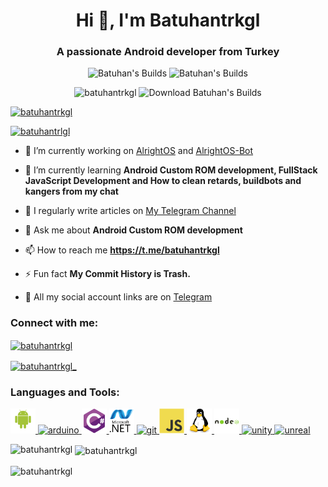 <h1 align="center">Hi 👋, I'm Batuhantrkgl</h1>

<h3 align="center">A passionate Android developer from Turkey</h3>

  
<p align="center"> <img src="https://sourceforge.net/cdn/syndication/badge_img/3548987/oss-users-love-us-black?&r=https://sourceforge.net/p/batuhan-s-builds/admin/files-sf/badges" width="150" height="150" alt="Batuhan's Builds" \> <img src="https://sourceforge.net/cdn/syndication/badge_img/3548987/oss-rising-star-black?achievement=oss-rising-star&r=https://sourceforge.net/p/batuhan-s-builds/admin/files-sf/badges" width="150" height="150" alt="Batuhan's Builds" \> </p>

<p align="center"> <img src="https://komarev.com/ghpvc/?username=batuhantrkgl&label=Profile%20views&color=0e75b6&style=flat" " alt="batuhantrkgl" /> <img src="https://img.shields.io/sourceforge/dm/batuhan-s-builds.svg" alt="Download Batuhan's Builds" </p>

<p align="left"> <a href="https://github.com/ryo-ma/github-profile-trophy"><img src="https://github-profile-trophy.vercel.app/?username=batuhantrkgl&theme=onedark" alt="batuhantrkgl" /></a> </p>

<p align="left"> <a href="https://twitter.com/batuhantrlgl" target="blank"><img src="https://img.shields.io/twitter/follow/batuhantrlgl?logo=twitter&style=for-the-badge" alt="batuhantrlgl" /></a> </p>

- 🔭 I’m currently working on [AlrightOS](https://github.com/alrightAndroid-brokenlab) and [AlrightOS-Bot](https://github.com/batuhantrkgl/AlrightOS-Bot)

- 🌱 I’m currently learning **Android Custom ROM development, FullStack JavaScript Development and How to clean retards, buildbots and kangers from my chat**

- 📝 I regularly write articles on [My Telegram Channel](https://t.me/batuhan_s_builds)

- 💬 Ask me about **Android Custom ROM development**

- 📫 How to reach me **https://t.me/batuhantrkgl**

- ⚡ Fun fact **My Commit History is Trash.**

- 🔗 All my social account links are on [Telegram](https://t.me/batuhan_s_index/7)

<h3 align="left">Connect with me:</h3>

<p align="left">

<a href="https://twitter.com/batuhantrkgl" target="blank"><img align="center" src="https://raw.githubusercontent.com/rahuldkjain/github-profile-readme-generator/master/src/images/icons/Social/twitter.svg" alt="batuhantrkgl" height="30" width="40" /></a>

<a href="https://instagram.com/batuhantrkgl_" target="blank"><img align="center" src="https://raw.githubusercontent.com/rahuldkjain/github-profile-readme-generator/master/src/images/icons/Social/instagram.svg" alt="batuhantrkgl_" height="30" width="40" /></a>

</p>

<h3 align="left">Languages and Tools:</h3>

<p align="left"> <a href="https://developer.android.com" target="_blank" rel="noreferrer"> <img src="https://raw.githubusercontent.com/devicons/devicon/master/icons/android/android-original-wordmark.svg" alt="android" width="40" height="40"/> </a> <a href="https://www.arduino.cc/" target="_blank" rel="noreferrer"> <img src="https://cdn.worldvectorlogo.com/logos/arduino-1.svg" alt="arduino" width="40" height="40"/> </a> <a href="https://www.w3schools.com/cs/" target="_blank" rel="noreferrer"> <img src="https://raw.githubusercontent.com/devicons/devicon/master/icons/csharp/csharp-original.svg" alt="csharp" width="40" height="40"/> </a> <a href="https://dotnet.microsoft.com/" target="_blank" rel="noreferrer"> <img src="https://raw.githubusercontent.com/devicons/devicon/master/icons/dot-net/dot-net-original-wordmark.svg" alt="dotnet" width="40" height="40"/> </a> <a href="https://git-scm.com/" target="_blank" rel="noreferrer"> <img src="https://www.vectorlogo.zone/logos/git-scm/git-scm-icon.svg" alt="git" width="40" height="40"/> </a> <a href="https://developer.mozilla.org/en-US/docs/Web/JavaScript" target="_blank" rel="noreferrer"> <img src="https://raw.githubusercontent.com/devicons/devicon/master/icons/javascript/javascript-original.svg" alt="javascript" width="40" height="40"/> </a> <a href="https://www.linux.org/" target="_blank" rel="noreferrer"> <img src="https://raw.githubusercontent.com/devicons/devicon/master/icons/linux/linux-original.svg" alt="linux" width="40" height="40"/> </a> <a href="https://nodejs.org" target="_blank" rel="noreferrer"> <img src="https://raw.githubusercontent.com/devicons/devicon/master/icons/nodejs/nodejs-original-wordmark.svg" alt="nodejs" width="40" height="40"/> </a> <a href="https://unity.com/" target="_blank" rel="noreferrer"> <img src="https://www.vectorlogo.zone/logos/unity3d/unity3d-icon.svg" alt="unity" width="40" height="40"/> </a> <a href="https://unrealengine.com/" target="_blank" rel="noreferrer"> <img src="https://raw.githubusercontent.com/kenangundogan/fontisto/036b7eca71aab1bef8e6a0518f7329f13ed62f6b/icons/svg/brand/unreal-engine.svg" alt="unreal" width="40" height="40"/> </a> </p>

<p><img align="left" src="https://github-readme-stats.vercel.app/api/top-langs?username=batuhantrkgl&show_icons=true&locale=en&layout=compact" alt="batuhantrkgl" /></p>

<p>&nbsp;<img align="center" src="https://github-readme-stats.vercel.app/api?username=batuhantrkgl&show_icons=true&locale=en" alt="batuhantrkgl" /></p>

<p><img align="center" src="https://github-readme-streak-stats.herokuapp.com/?user=batuhantrkgl&" alt="batuhantrkgl" /></p>

